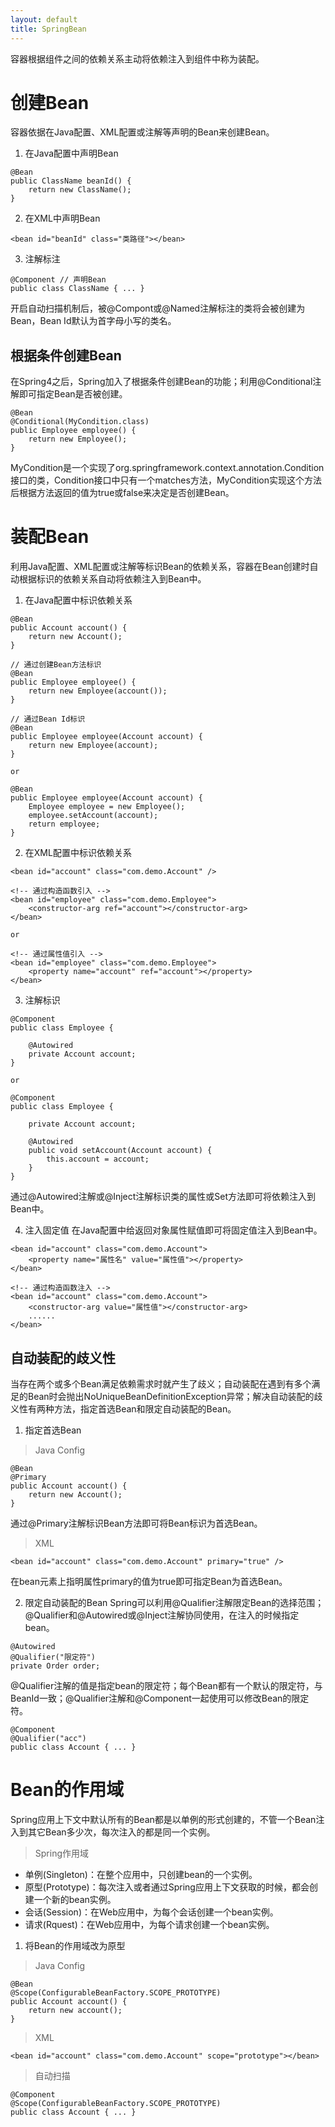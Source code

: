 ```yaml
---
layout: default
title: SpringBean
---
```


容器根据组件之间的依赖关系主动将依赖注入到组件中称为装配。

# 创建Bean
容器依据在Java配置、XML配置或注解等声明的Bean来创建Bean。
1. 在Java配置中声明Bean

```
@Bean
public ClassName beanId() {
	return new ClassName();
}
```

2. 在XML中声明Bean

```
<bean id="beanId" class="类路径"></bean>
```

3. 注解标注

```
@Component // 声明Bean
public class ClassName { ... }
```
开启自动扫描机制后，被@Compont或@Named注解标注的类将会被创建为Bean，Bean Id默认为首字母小写的类名。

## 根据条件创建Bean
在Spring4之后，Spring加入了根据条件创建Bean的功能；利用@Conditional注解即可指定Bean是否被创建。

```
@Bean
@Conditional(MyCondition.class)
public Employee employee() {
    return new Employee();
}
```
MyCondition是一个实现了org.springframework.context.annotation.Condition接口的类，Condition接口中只有一个matches方法，MyCondition实现这个方法后根据方法返回的值为true或false来决定是否创建Bean。

# 装配Bean
利用Java配置、XML配置或注解等标识Bean的依赖关系，容器在Bean创建时自动根据标识的依赖关系自动将依赖注入到Bean中。

1. 在Java配置中标识依赖关系

```
@Bean
public Account account() {
    return new Account();
}

// 通过创建Bean方法标识
@Bean
public Employee employee() {
    return new Employee(account());
}

// 通过Bean Id标识
@Bean
public Employee employee(Account account) {
    return new Employee(account);
}

or

@Bean
public Employee employee(Account account) {
    Employee employee = new Employee();
    employee.setAccount(account);
    return employee;
}

```
2. 在XML配置中标识依赖关系

```
<bean id="account" class="com.demo.Account" />

<!-- 通过构造函数引入 -->
<bean id="employee" class="com.demo.Employee">
    <constructor-arg ref="account"></constructor-arg>
</bean>

or

<!-- 通过属性值引入 -->
<bean id="employee" class="com.demo.Employee">
    <property name="account" ref="account"></property>
</bean>
```

3. 注解标识

```
@Component
public class Employee {

    @Autowired
    private Account account;
}

or

@Component
public class Employee {

    private Account account;
    
    @Autowired
    public void setAccount(Account account) {
        this.account = account;
    }
}
```
通过@Autowired注解或@Inject注解标识类的属性或Set方法即可将依赖注入到Bean中。

4. 注入固定值
在Java配置中给返回对象属性赋值即可将固定值注入到Bean中。

```
<bean id="account" class="com.demo.Account">
    <property name="属性名" value="属性值"></property>
</bean>

<!-- 通过构造函数注入 -->
<bean id="account" class="com.demo.Account">
    <constructor-arg value="属性值"></constructor-arg>
    ......
</bean>
```

## 自动装配的歧义性
当存在两个或多个Bean满足依赖需求时就产生了歧义；自动装配在遇到有多个满足的Bean时会抛出NoUniqueBeanDefinitionException异常；解决自动装配的歧义性有两种方法，指定首选Bean和限定自动装配的Bean。
1. 指定首选Bean
>Java Config

```
@Bean
@Primary
public Account account() {
    return new Account();
}
```
通过@Primary注解标识Bean方法即可将Bean标识为首选Bean。

>XML

```
<bean id="account" class="com.demo.Account" primary="true" />
```
在bean元素上指明属性primary的值为true即可指定Bean为首选Bean。

2. 限定自动装配的Bean
Spring可以利用@Qualifier注解限定Bean的选择范围；@Qualifier和@Autowired或@Inject注解协同使用，在注入的时候指定bean。

```
@Autowired
@Qualifier("限定符")
private Order order;
```
@Qualifier注解的值是指定bean的限定符；每个Bean都有一个默认的限定符，与BeanId一致；@Qualifier注解和@Component一起使用可以修改Bean的限定符。

```
@Component
@Qualifier("acc")
public class Account { ... }
```

# Bean的作用域
Spring应用上下文中默认所有的Bean都是以单例的形式创建的，不管一个Bean注入到其它Bean多少次，每次注入的都是同一个实例。
>Spring作用域
* 单例(Singleton)：在整个应用中，只创建bean的一个实例。
* 原型(Prototype)：每次注入或者通过Spring应用上下文获取的时候，都会创建一个新的bean实例。
* 会话(Session)：在Web应用中，为每个会话创建一个bean实例。
* 请求(Rquest)：在Web应用中，为每个请求创建一个bean实例。

1. 将Bean的作用域改为原型
> Java Config

```
@Bean
@Scope(ConfigurableBeanFactory.SCOPE_PROTOTYPE)
public Account account() {
	return new account();
}
```

> XML

```
<bean id="account" class="com.demo.Account" scope="prototype"></bean>
```

> 自动扫描

```
@Component
@Scope(ConfigurableBeanFactory.SCOPE_PROTOTYPE)
public class Account { ... }
```


